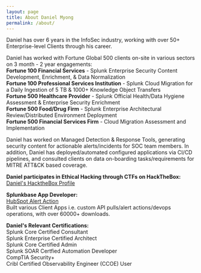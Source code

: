 ```yaml
---
layout: page
title: About Daniel Myong
permalink: /about/
---
```

Daniel has over 6 years in the InfoSec industry, working with over 50+ Enterprise-level Clients through his career.

Daniel has worked with Fortune Global 500 clients on-site in various sectors on 3 month - 2 year engagements: <br>
<b>Fortune 100 Financial Services</b> - Splunk Enterprise Security Content Development, Enrichment, & Data Normalization <br>
<b>Fortune 100 Professional Services Institution</b> - Splunk Cloud Migration for a Daily Ingestion of 5 TB & 1000+ Knowledge Object Transfers <br>
<b>Fortune 500 Healthcare Provider</b> - Splunk Official Health/Data Hygiene Assessment & Enterprise Security Enrichment <br>
<b>Fortune 500 Food/Drug Firm</b> - Splunk Enterprise Architectural Review/Distributed Environment Deployment <br>
<b>Fortune 500 Financial Services Firm</b> - Cloud Migration Assessment and Implementation

Daniel has worked on Managed Detection & Response Tools, generating security content for actionable alerts/incidents for SOC team members. In addition, Daniel has deployed/automated configured applications via CI/CD pipelines, and consulted clients on data on-boarding tasks/requirements for MITRE ATT&CK based coverage. 

<b>Daniel participates in Ethical Hacking through CTFs on HackTheBox:</b> <br>
<a href="https://app.hackthebox.com/profile/193356">Daniel's HacktheBox Profile</a>

<b>Splunkbase App Developer:</b> <br>
<a href="https://splunkbase.splunk.com/app/5287">HubSpot Alert Action</a> <br>
Built various Client Apps i.e. custom API pulls/alert actions/devops operations, with over 60000+ downloads.

<b>Daniel's Relevant Certifications:</b> <br>
Splunk Core Certified Consultant <br>
Splunk Enterprise Certified Architect <br>
Splunk Core Certified Admin <br>
Splunk SOAR Certfied Automation Developer <br>
CompTIA Security+ <br>
Cribl Certified Observability Engineer (CCOE) User


